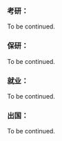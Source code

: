 ### 考研：

To be continued.

### 保研：

To be continued.
  
### 就业：

To be continued.

### 出国：

To be continued.
